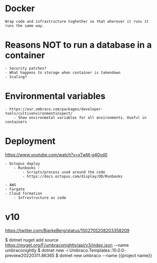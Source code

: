 # Docker

    Wrap code and infrastructure toghether so that wherever it runs it runs the same way.


# Reasons NOT to run a database in a container

    - Security patches?
    - What happens to storage when container is takendown
    - Scaling?


# Environmental variables 
    - https://our.umbraco.com/packages/developer-tools/cultivenvironmentinspect/
        - Show environmetal variables for all environments. Useful in containers

# Deployment

https://www.youtube.com/watch?v=xTwM-g40vd0

    - Octopus deploy
        - Runbooks :
            - Scripts/process used around the code 
            - https://docs.octopus.com/display/OD/Runbooks

    - AWS
    - Fargate
    - Cloud formation
        - Infrastructure as code
    
# v10

https://twitter.com/BjarkeBerg/status/1502705208203358209

$ dotnet nuget add source https://myget.org/F/umbraconightly/api/v3/index.json --name umbraconightly
 $ dotnet new -i Umbraco.Templates::10.0.0-preview20220311.86365
 $ dotnet new umbraco --name {{project name}}